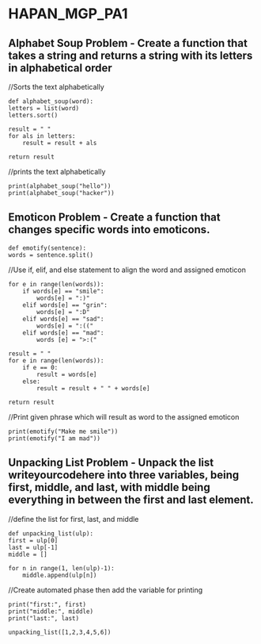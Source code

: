 # HAPAN_MGP_PA1

## Alphabet Soup Problem - Create a function that takes a string and returns a string with its letters in alphabetical order

//Sorts the text alphabetically
    
    def alphabet_soup(word):
    letters = list(word)
    letters.sort()
    
    result = " "
    for als in letters:
        result = result + als

    return result
    
//prints the text alphabetically

    print(alphabet_soup("hello"))
    print(alphabet_soup("hacker"))

## Emoticon Problem - Create a function that changes specific words into emoticons.

    def emotify(sentence):
    words = sentence.split()

//Use if, elif, and else statement to align the word and assigned emoticon

    for e in range(len(words)):
        if words[e] == "smile":
            words[e] = ":)"
        elif words[e] == "grin":
            words[e] = ":D"
        elif words[e] == "sad":
            words[e] = ":(("
        elif words[e] == "mad":
            words [e] = ">:("

    result = " "
    for e in range(len(words)):
        if e == 0:
            result = words[e]
        else:
            result = result + " " + words[e]
            
    return result

//Print given phrase which will result as word to the assigned emoticon

    print(emotify("Make me smile"))
    print(emotify("I am mad"))

## Unpacking List Problem - Unpack the list writeyourcodehere into three variables, being first, middle, and last, with middle being everything in between the first and last element.

//define the list for first, last, and middle

    def unpacking_list(ulp):
    first = ulp[0]
    last = ulp[-1]
    middle = []

    for n in range(1, len(ulp)-1):
        middle.append(ulp[n])

//Create automated phase then add the variable for printing

    print("first:", first)
    print("middle:", middle)
    print("last:", last)

    unpacking_list([1,2,3,4,5,6])
